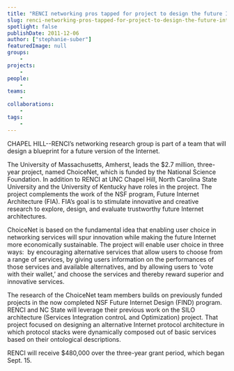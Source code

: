 ```yaml
---
title: "RENCI networking pros tapped for project to design the future Internet"
slug: renci-networking-pros-tapped-for-project-to-design-the-future-internet
spotlight: false
publishDate: 2011-12-06
author: ["stephanie-suber"]
featuredImage: null
groups:
    - 
projects:
    - 
people:
    - 
teams: 
    - 
collaborations:
    - 
tags:
    - 
---
```


<!-- tags: 
["ChoiceNet","FIA","National Science Foundation (NSF)","Networking","North Carolina State University","SILO"]
-->

CHAPEL HILL--RENCI’s networking research group is part of a team that will design a blueprint for a future version of the Internet.

The University of Massachusetts, Amherst, leads the $2.7 million, three-year project, named ChoiceNet, which is funded by the National Science Foundation. In addition to RENCI at UNC Chapel Hill, North Carolina State University and the University of Kentucky have roles in the project. The project complements the work of the NSF program, Future Internet Architecture (FIA). FIA’s goal is to stimulate innovative and creative research to explore, design, and evaluate trustworthy future Internet architectures. <!--more-->

ChoiceNet is based on the fundamental idea that enabling user choice in networking services will spur innovation while making the future Internet more economically sustainable. The project will enable user choice in three ways:  by encouraging alternative services that allow users to choose from a range of services, by giving users information on the performances of those services and available alternatives, and by allowing users to ‘vote with their wallet,’ and choose the services and thereby reward superior and innovative services.

The research of the ChoiceNet team members builds on previously funded projects in the now completed NSF Future Internet Design (FIND) program. RENCI and NC State will leverage their previous work on the SILO architecture (Services Integration controL and Optimization) project. That project focused on designing an alternative Internet protocol architecture in which protocol stacks were dynamically composed out of basic services based on their ontological descriptions.

RENCI will receive $480,000 over the three-year grant period, which began Sept. 15.
